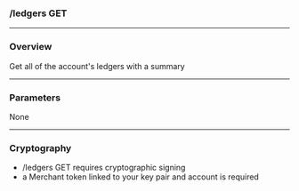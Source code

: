 ### /ledgers GET

***

### Overview

Get all of the account's ledgers with a summary 

***

### Parameters

None

***

### Cryptography

* /ledgers GET requires cryptographic signing
* a Merchant token linked to your key pair and account is required
